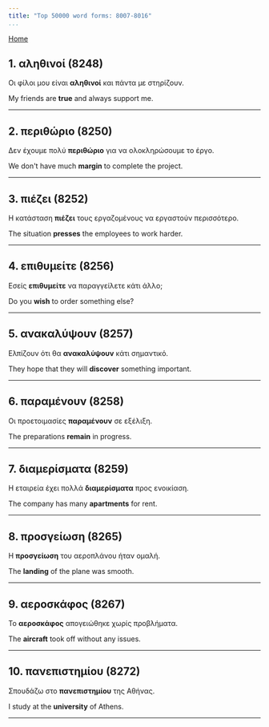 ```yaml
---
title: "Top 50000 word forms: 8007-8016"
...
```


[Home](./) 

## 1. αληθινοί (8248)

Οι φίλοι μου είναι **αληθινοί** και πάντα με στηρίζουν.  

My friends are **true** and always support me.

---

## 2. περιθώριο (8250)

Δεν έχουμε πολύ **περιθώριο** για να ολοκληρώσουμε το έργο.

We don't have much **margin** to complete the project.

---

## 3. πιέζει (8252)

Η κατάσταση **πιέζει** τους εργαζομένους να εργαστούν περισσότερο.

The situation **presses** the employees to work harder.

---

## 4. επιθυμείτε (8256)

Εσείς **επιθυμείτε** να παραγγείλετε κάτι άλλο;  

Do you **wish** to order something else?

---

## 5. ανακαλύψουν (8257)

Ελπίζουν ότι θα **ανακαλύψουν** κάτι σημαντικό.  

They hope that they will **discover** something important.

---

## 6. παραμένουν (8258)

Οι προετοιμασίες **παραμένουν** σε εξέλιξη.  

The preparations **remain** in progress.

---

## 7. διαμερίσματα (8259)

Η εταιρεία έχει πολλά **διαμερίσματα** προς ενοικίαση.  

The company has many **apartments** for rent.

---

## 8. προσγείωση (8265)

Η **προσγείωση** του αεροπλάνου ήταν ομαλή.

The **landing** of the plane was smooth.

---

## 9. αεροσκάφος (8267)

Το **αεροσκάφος** απογειώθηκε χωρίς προβλήματα.  

The **aircraft** took off without any issues.

---

## 10. πανεπιστημίου (8272)

Σπουδάζω στο **πανεπιστημίου** της Αθήνας.

I study at the **university** of Athens.

---


